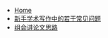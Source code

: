 - [Home](/documents/Unclassified/)
- [新手学术写作中的若干常见问题](/documents/Unclassified/PaperWritingQA.md)
- [组会讲论文思路](/documents/Unclassified/TeamMeetingPaperReading.md)